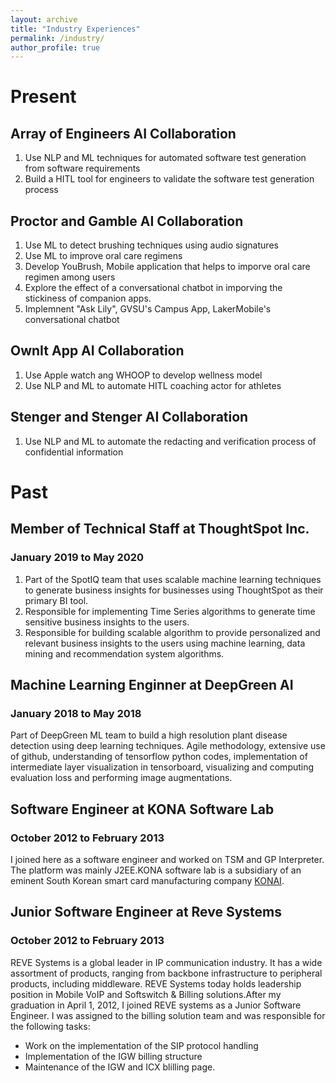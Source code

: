 ```yaml
---
layout: archive
title: "Industry Experiences"
permalink: /industry/
author_profile: true
---
```


# Present

<!-- ## Cyberbullying Detection Advisor, PanPrivacy

## Advisor, OwnItApp, AI, HITL, ML Collaboration -->

## Array of Engineers AI Collaboration

<ol>
<li>Use NLP and ML techniques for automated software test generation from software requirements</li>
<li>Build a HITL tool for engineers to validate the software test generation process</li>
</ol>



## Proctor and Gamble AI Collaboration
<ol>
<li>Use ML to detect brushing techniques using audio signatures</li>
<li>Use ML to improve oral care regimens</li>
<li>Develop YouBrush, Mobile application that helps to imporve oral care regimen among users</li>
<li>Explore the effect of a conversational chatbot in imporving the stickiness of companion apps.</li>
<li>Implemnent "Ask Lily", GVSU's Campus App, LakerMobile's conversational chatbot</li>
</ol>


## OwnIt App AI Collaboration
<ol>
<li>Use Apple watch ang WHOOP to develop wellness model</li>
<li>Use NLP and ML to automate HITL coaching actor for athletes</li>
</ol>

## Stenger and Stenger AI Collaboration
<ol>
<li>Use NLP and ML to automate the redacting and verification process of confidential information</li>
</ol>


# Past

## Member of Technical Staff at ThoughtSpot Inc.
### January 2019 to May 2020
<ol>
<li>Part of the SpotIQ team that uses scalable machine learning techniques to generate business insights for businesses using ThoughtSpot as their primary BI tool.</li>

<li>Responsible for implementing Time Series algorithms to generate time sensitive business insights to the users.</li>


<li>Responsible for building scalable algorithm to provide personalized and relevant business insights to the users using machine learning, data mining and recommendation system algorithms.</li>
</ol>


## Machine Learning Enginner at DeepGreen AI
### January 2018 to May 2018
Part of DeepGreen ML team to build a high resolution plant disease detection using deep learning techniques.
Agile methodology, extensive use of github, understanding of tensorflow python codes, implementation of intermediate
layer visualization in tensorboard, visualizing and computing evaluation loss and performing image augmentations.


## Software Engineer at KONA Software Lab
### October 2012 to February 2013
I joined here as a software engineer and worked on TSM and GP Interpreter. The platform was mainly J2EE.KONA software lab  is a subsidiary of  an eminent South Korean smart card manufacturing company <a href="https://konai.com/" target="_blank">KONAI</a>.


## Junior Software Engineer at Reve Systems
### October 2012 to February 2013
REVE Systems is a global leader in IP communication industry. It has a wide assortment of products, ranging from backbone infrastructure
to peripheral products, including middleware. REVE Systems today holds leadership position in Mobile VoIP and Softswitch & Billing
solutions.After my graduation in April 1, 2012, I joined REVE systems as a Junior Software Engineer. I was assigned to the billing
solution team and was responsible for the following tasks:
<ul>
    <li>Work on the implementation of the SIP protocol handling</li>
    <li>Implementation of the IGW billing structure</li>
    <li>Maintenance of the IGW and ICX blilling page.</li>
</ul>
                        